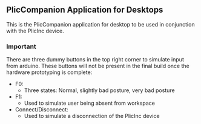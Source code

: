 ## PlicCompanion Application for Desktops
This is the PlicCompanion application for desktop to be used in conjunction with the PlicInc device. <br>
### Important
There are three dummy buttons in the top right corner to simulate input from arduino. These buttons will not be present in the final build once the hardware prototyping is complete:
* F0:
     * Three states: Normal, slightly bad posture, very bad posture
* F1:
     * Used to simulate user being absent from workspace
* Connect/Disconnect:
     * Used to simulate a disconnection of the PlicInc device 
